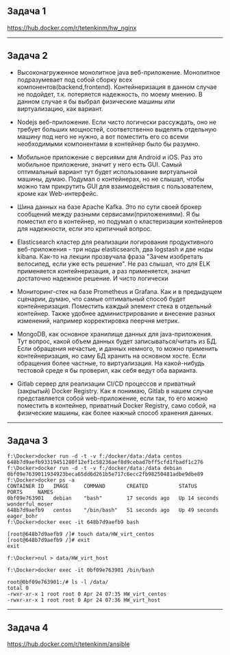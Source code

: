 ## Задача 1 

https://hub.docker.com/r/tetenkinm/hw_nginx

---

## Задача 2
- Высоконагруженное монолитное java веб-приложение. Монолитное подразумевает под собой сборку всех компонентов(backend,frontend). 
Контейнеризация в данном случае не подойдет, т.к. потеряется надежность, по моему мнению. В данном случае я бы выбрал физические
машины или виртуализацию, как вариант.

- Nodejs веб-приложение. Если чисто логически рассуждать, оно не требует больших мощностей, соответственно выделять отдельную машину
под него не нужно, а вот поместить его со всеми необходимыми компонентами в контейнер было бы разумно. 

- Мобильное приложение c версиями для Android и iOS. Раз это мобильное приложение, значит у него есть GUI. Самый оптимальный вариант 
тут будет использование виртуальной машины, думаю. Подумал о контейнерах, но не слышал, чтобы можно там прикрутить GUI для взаимодействия с пользователем, кроме
как Web-интерфейс.

- Шина данных на базе Apache Kafka. Это по сути своей брокер сообщений между разными сервисами(приложениями). 
Я бы поместил его в контейнер, но подумал о кластеризации контейнеров для надежности, если это критичный вопрос.

- Elasticsearch кластер для реализации логирования продуктивного веб-приложения - три ноды elasticsearch, два logstash и две ноды kibana.
Как-то на лекции прозвучала фраза "Зачем изобретать велосипед, если уже есть решение". Не раз слышал, что для ELK применяется контейнеризация,
а раз применяется, значит достаточно надежное решение. И чисто логически

- Мониторинг-стек на базе Prometheus и Grafana. Как и в предыдущем сценарии, думаю, что самые оптимальный способ будет контейнеризация.
Поместить каждый элемент стека в отдельный контейнер. Также удобнее администрирование и внесение разных изменений, например корректировка пеерчня метрик.

- MongoDB, как основное хранилище данных для java-приложения. Тут вопрос, какой объем данных будет записываться/читать из БД. Если обращения
нечастые, и данных немного, то можно применить контейнеризация, но саму БД хранить на основном хосте. Если обращения более частные,
то виртуализация. На какой-нибудь тестовой среде я бы проверил, как себя ведут оба варианта.

- Gitlab сервер для реализации CI/CD процессов и приватный (закрытый) Docker Registry. Как я понимаю, Gitlab в нашем случае
представляется собой web-приложение, если так, то его можно поместить в контейнер, приватный Docker Registry, само собой, на 
физические машины, как более нажный способ хранения данных.

---

## Задача 3
```
f:\Docker>docker run -d -t -v f:/docker/data:/data centos
648b7d9aefb93319451280f12ef1c58236aef8d9cebad7bff5cfd1fbadf1c276
f:\Docker>docker run -d -t -v f:/docker/data:/data debian
0bf09e7639011934923beca65dd6d261b5e717c6ecc2fb98250481adbe9dbe89
f:\Docker>docker ps -a
CONTAINER ID   IMAGE     COMMAND       CREATED          STATUS          PORTS     NAMES
0bf09e763901   debian    "bash"        17 seconds ago   Up 14 seconds             wonderful_moser
648b7d9aefb9   centos    "/bin/bash"   51 seconds ago   Up 49 seconds             eager_bohr
f:\Docker>docker exec -it 648b7d9aefb9 bash
```
```
[root@648b7d9aefb9 /]# touch data/HW_virt_centos
[root@648b7d9aefb9 /]# exit
exit
```
```
f:\Docker>nul > data/HW_virt_host

f:\Docker>docker exec -it 0bf09e763901 /bin/bash
```
```
root@0bf09e763901:/# ls -l /data/
total 0
-rwxr-xr-x 1 root root 0 Apr 24 07:35 HW_virt_centos
-rwxr-xr-x 1 root root 0 Apr 24 07:36 HW_virt_host
```

---

## Задача 4

https://hub.docker.com/r/tetenkinm/ansible

